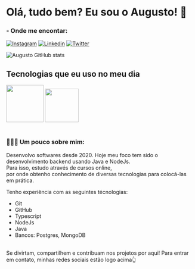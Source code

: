 <h1>Olá, tudo bem? Eu sou o Augusto! 👋</h1>


### - Onde me encontar:

[![Instagram](https://img.shields.io/badge/Instagram-E4405F?style=for-the-badge&logo=instagram&logoColor=white)](https://www.instagram.com/augustoosantana_/)
[![Linkedin](https://img.shields.io/badge/LinkedIn-0077B5?style=for-the-badge&logo=linkedin&logoColor=white)](https://www.linkedin.com/in/augusto-santana-guilherme-6686a3241/)
[![Twitter](https://img.shields.io/badge/Twitter-1DA1F2?style=for-the-badge&logo=twitter&logoColor=white)](https://twitter.com/AugustooSant)

![Augusto GitHub stats](https://github-readme-stats.vercel.app/api?username=AugustooW5&show_icons=true&theme=dracula&count_private=true)

## Tecnologias que eu uso no meu dia

<div style="align-itens: center">
  <img src="https://cdn.jsdelivr.net/gh/devicons/devicon/icons/java/java-original-wordmark.svg"  widht=100 height=100/>        
  <img src="https://cdn.jsdelivr.net/gh/devicons/devicon/icons/nodejs/nodejs-plain.svg" widht=80 height=90/>
</div><br/>

### 👨🏻‍💻 Um pouco sobre mim:
Desenvolvo softwares desde 2020. Hoje meu foco tem sido o desenvolvimento backend usando Java e NodeJs.<br/>
Para isso, estudo através de cursos online, <br/>
por onde obtenho conhecimento de diversas tecnologias para colocá-las em prática.

Tenho experiência com as seguintes técnologias:

 - Git
 - GitHub
 - Typescript
 - NodeJs
 - Java
 - Bancos: Postgres, MongoDB
</br>
Se divirtam, compartilhem e contribuam nos projetos por aqui! Para entrar em contato, minhas redes sociais estão logo acima👆
